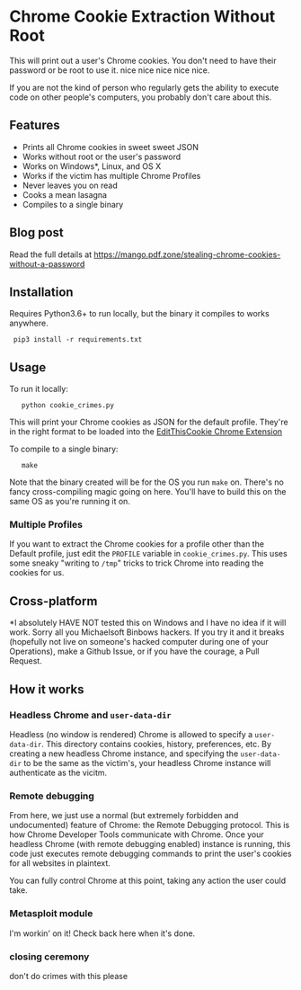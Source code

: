 
# Chrome Cookie Extraction Without Root

This will print out a user's Chrome cookies. You don't need to have their password or be root to use it. nice nice nice nice nice.

If you are not the kind of person who regularly gets the ability to execute code on other people's computers, you probably don't care about this.

## Features
* Prints all Chrome cookies in sweet sweet JSON
* Works without root or the user's password
* Works on Windows*, Linux, and OS X
* Works if the victim has multiple Chrome Profiles
* Never leaves you on read
* Cooks a mean lasagna
* Compiles to a single binary


## Blog post
Read the full details at https://mango.pdf.zone/stealing-chrome-cookies-without-a-password

## Installation
Requires Python3.6+ to run locally, but the binary it compiles to works anywhere.
```
 pip3 install -r requirements.txt
```

## Usage

To run it locally:
```
   python cookie_crimes.py
```
This will print your Chrome cookies as JSON for the default profile. They're in the right format to be loaded into the [EditThisCookie Chrome Extension](https://chrome.google.com/webstore/detail/editthiscookie/fngmhnnpilhplaeedifhccceomclgfbg)

To compile to a single binary:
```
   make
```

Note that the binary created will be for the OS you run `make` on. There's no fancy cross-compiling magic going on here. You'll have to build this on the same OS as you're running it on.

### Multiple Profiles
If you want to extract the Chrome cookies for a profile other than the Default profile, just edit the `PROFILE` variable in `cookie_crimes.py`. This uses some sneaky "writing to `/tmp`" tricks to trick Chrome into reading the cookies for us.


## Cross-platform
\*I absolutely HAVE NOT tested this on Windows and I have no idea if it will work. Sorry all you Michaelsoft Binbows hackers. If you try it and it breaks (hopefully not live on someone's hacked computer during one of your Operations), make a Github Issue, or if you have the courage, a Pull Request.

## How it works

### Headless Chrome and `user-data-dir`
Headless (no window is rendered) Chrome is allowed to specify a `user-data-dir`. This directory contains cookies, history, preferences, etc. By creating a new headless Chrome instance, and specifying the `user-data-dir` to be the same as the victim's, your headless Chrome instance will authenticate as the vicitm.

### Remote debugging
From here, we just use a normal (but extremely forbidden and undocumented) feature of Chrome: the Remote Debugging protocol. This is how Chrome Developer Tools communicate with Chrome. Once your headless Chrome (with remote debugging enabled) instance is running, this code just executes remote debugging commands to print the user's cookies for all websites in plaintext.

You can fully control Chrome at this point, taking any action the user could take.

### Metasploit module
I'm workin' on it! Check back here when it's done.

### closing ceremony
don't do crimes with this please

